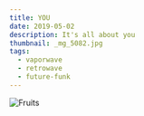 ```yaml
---
title: YOU
date: 2019-05-02
description: It's all about you
thumbnail: _mg_5082.jpg
tags:
  - vaporwave
  - retrowave
  - future-funk
---
```

![Fruits](_mg_1460.jpg)